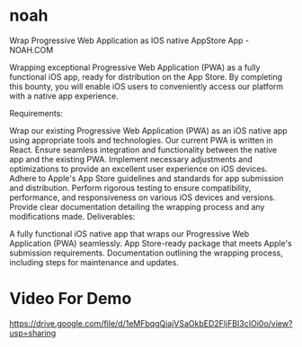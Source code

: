 # noah
Wrap Progressive Web Application as IOS native AppStore App - NOAH.COM

Wrapping exceptional Progressive Web Application (PWA) as a fully functional iOS app, ready for distribution on the App Store. By completing this bounty, you will enable iOS users to conveniently access our platform with a native app experience.

Requirements:

Wrap our existing Progressive Web Application (PWA) as an iOS native app using appropriate tools and technologies. Our current PWA is written in React.
Ensure seamless integration and functionality between the native app and the existing PWA.
Implement necessary adjustments and optimizations to provide an excellent user experience on iOS devices.
Adhere to Apple's App Store guidelines and standards for app submission and distribution.
Perform rigorous testing to ensure compatibility, performance, and responsiveness on various iOS devices and versions.
Provide clear documentation detailing the wrapping process and any modifications made.
Deliverables:

A fully functional iOS native app that wraps our Progressive Web Application (PWA) seamlessly.
App Store-ready package that meets Apple's submission requirements.
Documentation outlining the wrapping process, including steps for maintenance and updates.

# Video For Demo

https://drive.google.com/file/d/1eMFbqgQiajVSaOkbED2FljFBI3cIOi0o/view?usp=sharing
